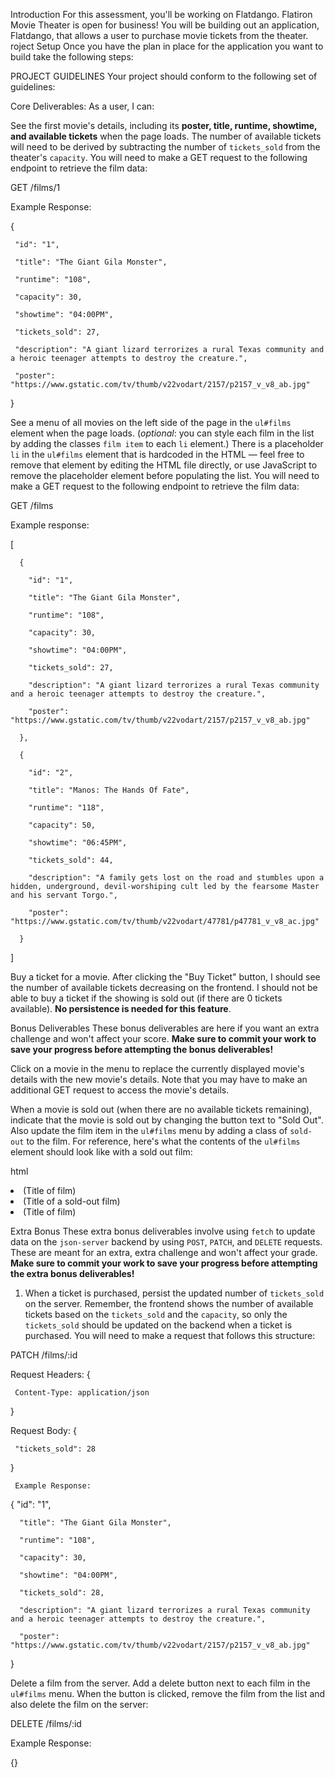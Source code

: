 Introduction
For this assessment, you'll be working on Flatdango. Flatiron Movie Theater is open for business! You will be building out an application, Flatdango, that allows a user to purchase movie tickets from the theater.
roject Setup
Once you have the plan in place for the application you want to build take the following steps:


PROJECT GUIDELINES
Your project should conform to the following set of guidelines:

 

Core Deliverables:
As a user, I can:

See the first movie's details, including its **poster, title, runtime, showtime, and available tickets** when the page loads. The number of available tickets will need to be derived by subtracting the number of `tickets_sold` from the theater's `capacity`. You will need to make a GET request to the following endpoint to retrieve the film data:
 

   GET /films/1

 Example Response:

   {

     "id": "1",

     "title": "The Giant Gila Monster",

     "runtime": "108",

     "capacity": 30,

     "showtime": "04:00PM",

     "tickets_sold": 27,

     "description": "A giant lizard terrorizes a rural Texas community and a heroic teenager attempts to destroy the creature.",

     "poster": "https://www.gstatic.com/tv/thumb/v22vodart/2157/p2157_v_v8_ab.jpg"

   }


See a menu of all movies on the left side of the page in the `ul#films` element when the page loads. (_optional_: you can style each film in the list by adding the classes `film item` to each `li` element.) There is a placeholder `li` in the `ul#films` element that is hardcoded in the HTML — feel free to remove that element by editing the HTML file directly, or use JavaScript to remove the placeholder element before populating the list. You will need to make a GET request to the following endpoint to retrieve the film data:

 

   GET /films

Example response:

   [

      {

        "id": "1",

        "title": "The Giant Gila Monster",

        "runtime": "108",

        "capacity": 30,

        "showtime": "04:00PM",

        "tickets_sold": 27,

        "description": "A giant lizard terrorizes a rural Texas community and a heroic teenager attempts to destroy the creature.",

        "poster": "https://www.gstatic.com/tv/thumb/v22vodart/2157/p2157_v_v8_ab.jpg"

      },

      {

        "id": "2",

        "title": "Manos: The Hands Of Fate",

        "runtime": "118",

        "capacity": 50,

        "showtime": "06:45PM",

        "tickets_sold": 44,

        "description": "A family gets lost on the road and stumbles upon a hidden, underground, devil-worshiping cult led by the fearsome Master and his servant Torgo.",

        "poster": "https://www.gstatic.com/tv/thumb/v22vodart/47781/p47781_v_v8_ac.jpg"

      }

   ]
 

Buy a ticket for a movie. After clicking the "Buy Ticket" button, I should see the number of available tickets decreasing on the frontend. I should not be able to buy a ticket if the showing is sold out (if there are 0 tickets available). **No persistence is needed for this feature**.
 

Bonus Deliverables
These bonus deliverables are here if you want an extra challenge and won't affect your score. **Make sure to commit your work to save your progress before attempting the bonus deliverables!**

Click on a movie in the menu to replace the currently displayed movie's details with the new movie's details. Note that you may have to make an additional GET request to access the movie's details.
 

When a movie is sold out (when there are no available tickets remaining), indicate that the movie is sold out by changing the button text to "Sold Out". Also update the film item in the `ul#films` menu by adding a class of `sold-out` to the film. For reference, here's what the contents of the `ul#films` element should look like with a sold out film:
 

  html

   <li class="film item">(Title of film)</li>

   <li class="sold-out film item">(Title of a sold-out film)</li>

   <li class="film item">(Title of film)</div>

   
Extra Bonus
These extra bonus deliverables involve using `fetch` to update data on the `json-server` backend by using `POST`, `PATCH`, and `DELETE` requests. These are meant for an extra, extra challenge and won't affect your grade. **Make sure to commit your work to save your progress before attempting the extra bonus deliverables!**

1. When a ticket is purchased, persist the updated number of `tickets_sold` on the server. Remember, the frontend shows the number of available tickets based on the `tickets_sold` and the `capacity`, so only the `tickets_sold` should be updated on the backend when a ticket is purchased. You will need to make a request that follows this structure:


 PATCH /films/:id

   Request Headers: {

     Content-Type: application/json

   }


   Request Body: {

     "tickets_sold": 28

   }

  

     Example Response:
   

{
      "id": "1",

      "title": "The Giant Gila Monster",

      "runtime": "108",

      "capacity": 30,

      "showtime": "04:00PM",

      "tickets_sold": 28,

      "description": "A giant lizard terrorizes a rural Texas community and a heroic teenager attempts to destroy the creature.",

      "poster": "https://www.gstatic.com/tv/thumb/v22vodart/2157/p2157_v_v8_ab.jpg"

   }


 Delete a film from the server. Add a delete button next to each film in the `ul#films` menu. When the button is clicked, remove the film from the list
   and also delete the film on the server:


   DELETE /films/:id

   Example Response:

   {}

   ```


